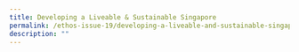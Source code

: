 ```yaml
---
title: Developing a Liveable & Sustainable Singapore
permalink: /ethos-issue-19/developing-a-liveable-and-sustainable-singapore/
description: ""
---
```

